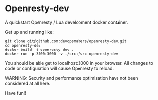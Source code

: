 # Openresty-dev
A quickstart Openresty / Lua development docker container.

Get up and running like:

```
git clone git@github.com:devopsmakers/openresty-dev.git
cd openresty-dev
docker build -t openresty-dev .
docker run -p 3000:3000 -v ./src:/src openresty-dev
```

You should be able get to localhost:3000 in your browser. All changes to code or
configuration will cause Openresty to reload.

WARNING: Security and performance optimisation have not been considered at all here.

Have fun!!
